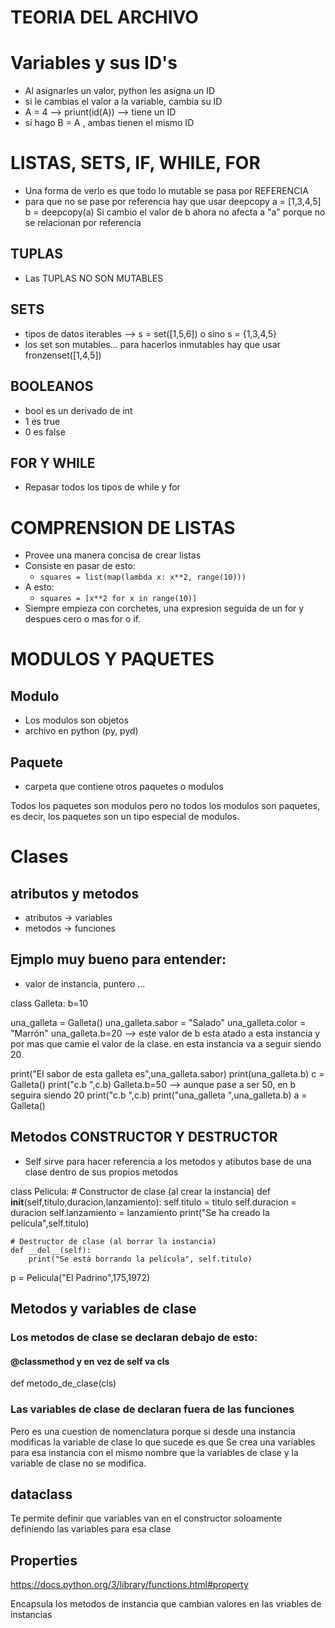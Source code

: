 
# TEORIA DEL ARCHIVO 


# Variables y sus ID's
- Al asignarles un valor, python les asigna un ID
- si le cambias el valor a la variable, cambia su ID
- A = 4 -->  priunt(id(A)) --> tiene un ID
- si hago B = A , ambas tienen el mismo ID


# LISTAS, SETS, IF, WHILE, FOR
- Una forma de verlo es que todo lo mutable se pasa por REFERENCIA
-   para que no se pase por referencia hay que usar deepcopy
    a = [1,3,4,5]
    b = deepcopy(a)
    Si cambio el valor de b ahora no afecta a "a" porque no se relacionan por referencia

## TUPLAS
-  Las TUPLAS NO SON MUTABLES

## SETS
- tipos de datos iterables --> s = set([1,5,6]) o sino s = {1,3,4,5}
- los set son mutables... para hacerlos inmutables hay que usar fronzenset([1,4,5])

## BOOLEANOS
- bool es un derivado de int
- 1 es true
- 0 es false

## FOR Y WHILE
- Repasar todos los tipos de while y for

# COMPRENSION DE LISTAS
- Provee una manera concisa de crear listas
- Consiste en pasar de esto:
    - `squares = list(map(lambda x: x**2, range(10)))`
- A esto:
    - `squares = [x**2 for x in range(10)]`
- Siempre empieza con corchetes, una expresion seguida de un for y despues cero o mas for o if.


# MODULOS Y PAQUETES
## Modulo 
- Los modulos son objetos
- archivo en python (py, pyd)

## Paquete
- carpeta que contiene otros paquetes o modulos

Todos los paquetes son modulos pero no todos los modulos son paquetes, es decir, los paquetes son un tipo especial de modulos.


# Clases

## atributos y metodos
- atributos -> variables
- metodos -> funciones

## Ejmplo muy bueno para entender:
- valor de instancia, puntero ...


class Galleta:
    b=10
    
una_galleta = Galleta()
una_galleta.sabor = "Salado"
una_galleta.color = "Marrón"
una_galleta.b=20 --> este valor de b esta atado a esta instancia y por mas que camie el valor de la clase. en esta instancia va a seguir siendo 20

print("El sabor de esta galleta es",una_galleta.sabor)
print(una_galleta.b)
c = Galleta()
print("c.b ",c.b)
Galleta.b=50 --> aunque pase a ser 50, en b seguira siendo 20
print("c.b ",c.b)
print("una_galleta ",una_galleta.b)
a = Galleta()
 

## Metodos CONSTRUCTOR Y DESTRUCTOR

- Self sirve para hacer referencia a los metodos y atibutos base de una clase dentro de sus propios metodos

class Pelicula:
    # Constructor de clase (al crear la instancia)
    def __init__(self,titulo,duracion,lanzamiento):
        self.titulo = titulo
        self.duracion = duracion
        self.lanzamiento = lanzamiento
        print("Se ha creado la película",self.titulo)
        
    # Destructor de clase (al borrar la instancia)
    def __del__(self):
        print("Se está borrando la película", self.titulo)
        
p = Pelicula("El Padrino",175,1972)

## Metodos y variables de clase

### Los metodos de clase se declaran debajo de esto:
#### @classmethod y en vez de self va cls 
def metodo_de_clase(cls)

### Las variables de clase de declaran fuera de las funciones
Pero es una cuestion de nomenclatura
porque si desde una instancia modificas la variable de clase
lo que sucede es que Se crea una variables para esa instancia
con el mismo nombre que la variables de clase y la variable
de clase no se modifica.


## dataclass
Te permite definir que variables van en el constructor
soloamente definiendo las variables para esa clase

## Properties
https://docs.python.org/3/library/functions.html#property

Encapsula los metodos de instancia que cambian valores en las vriables de instancias